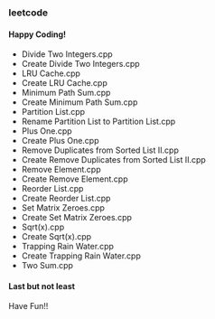 ### leetcode

#### Happy Coding! 
- Divide Two Integers.cpp
- Create Divide Two Integers.cpp
- LRU Cache.cpp
- Create LRU Cache.cpp
- Minimum Path Sum.cpp
- Create Minimum Path Sum.cpp
- Partition List.cpp
- Rename Partition List to Partition List.cpp
- Plus One.cpp
- Create Plus One.cpp
- Remove Duplicates from Sorted List II.cpp
- Create Remove Duplicates from Sorted List II.cpp
- Remove Element.cpp
- Create Remove Element.cpp
- Reorder List.cpp
- Create Reorder List.cpp
- Set Matrix Zeroes.cpp
- Create Set Matrix Zeroes.cpp
- Sqrt(x).cpp
- Create Sqrt(x).cpp
- Trapping Rain Water.cpp
- Create Trapping Rain Water.cpp
- Two Sum.cpp

#### Last but not least
Have Fun!!
